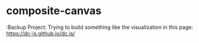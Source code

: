 # composite-canvas
:Backup Project: Trying to build something like the visualization in this page: https://dc-js.github.io/dc.js/ 
